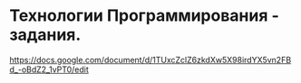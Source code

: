 # Технологии Программирования - задания.

https://docs.google.com/document/d/1TUxcZclZ6zkdXw5X98irdYX5vn2FBd_-oBdZ2_1vPT0/edit
